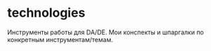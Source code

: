 # technologies
Инструменты работы для DA/DE. Мои конспекты и шпаргалки по конкретным  инструментам/темам.
